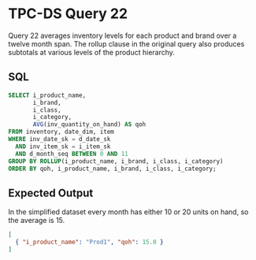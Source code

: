 # TPC-DS Query 22

Query 22 averages inventory levels for each product and brand over a twelve
month span. The rollup clause in the original query also produces subtotals at
various levels of the product hierarchy.

## SQL
```sql
SELECT i_product_name,
       i_brand,
       i_class,
       i_category,
       AVG(inv_quantity_on_hand) AS qoh
FROM inventory, date_dim, item
WHERE inv_date_sk = d_date_sk
  AND inv_item_sk = i_item_sk
  AND d_month_seq BETWEEN 0 AND 11
GROUP BY ROLLUP(i_product_name, i_brand, i_class, i_category)
ORDER BY qoh, i_product_name, i_brand, i_class, i_category;
```

## Expected Output
In the simplified dataset every month has either 10 or 20 units on hand, so the
average is 15.
```json
[
  { "i_product_name": "Prod1", "qoh": 15.0 }
]
```
